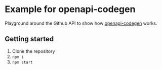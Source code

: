 # Example for openapi-codegen

Playground around the Github API to show how [openapi-codegen](https://github.com/fabien0102/openapi-codegen) works.

## Getting started

1. Clone the repository
1. `npm i`
1. `npm start`

